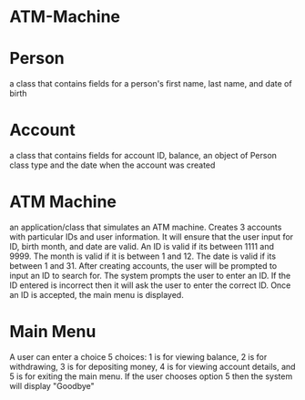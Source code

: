 # ATM-Machine

# Person
a class that contains fields for a person's first name, last name, and date of birth

# Account
a class that contains fields for account ID, balance, an object of Person class type and the date when the account was created

# ATM Machine
an application/class that simulates an ATM machine. Creates 3 accounts with particular IDs and user information. It will ensure that the user input for ID, birth month, and date are valid.
An ID is valid if its between 1111 and 9999.
The month is valid if it is between 1 and 12.
The date is valid if its between 1 and 31.
After creating accounts, the user will be prompted to input an ID to search for. The system prompts the user to enter an ID. If the ID entered is incorrect then it will ask the user to enter the correct ID. Once an ID is accepted, the main menu is displayed.
# Main Menu
A user can enter a choice 5 choices: 1 is for viewing balance, 2 is for withdrawing, 3 is for depositing money, 4 is for viewing account details, and 5 is for exiting the main menu. If the user chooses option 5 then the system will display "Goodbye"

